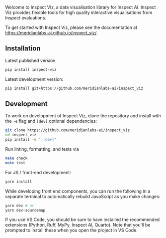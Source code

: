 Welcome to Inspect Viz, a data visualisation library for Inspect AI. Inspect Viz provides flexible tools for high quality interactive visualisations from Inspect evaluations.

To get started with Inspect Viz, please see the documentation at <https://meridianlabs-ai.github.io/inspect_viz/>.

## Installation

Latest published version:

```bash
pip install inspect-viz
```

Latest development version:

```bash
pip install git+https://github.com/meridianlabs-ai/inspect_viz
```

## Development

To work on development of Inspect Viz, clone the repository and install with the `-e` flag and `[dev]` optional dependencies:

```bash
git clone https://github.com/meridianlabs-ai/inspect_viz
cd inspect_viz
pip install -e ".[dev]"
```

Run linting, formatting, and tests via

```bash
make check
make test
```

For JS / front-end development:

```sh
yarn install
```

While developing front end components, you can run the following in a separate terminal to automatically rebuild JavaScript as you make changes:

```sh
yarn dev # or
yarn dev-sourcemap
```

If you use VS Code, you should be sure to have installed the recommended extensions (Python, Ruff, MyPy, Inspect AI, Quarto). Note that you'll be prompted to install these when you open the project in VS Code.


